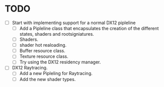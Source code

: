 # TODO

- [ ] Start with implementing support for a normal DX12 pipleline
  - [ ] Add a Pipleline class that encapsulates the creation of the different states, shaders and rootsigniatures.
  - [ ] Shaders.
  - [ ] shader hot realoading.
  - [ ] Buffer resource class.
  - [ ] Texture resource class.
  - [ ] Try using the DX12 residency manager.

- [ ] DX12 Raytracing.
  - [ ] Add a new Pipleling for Raytracing.
  - [ ] Add the new shader types.
